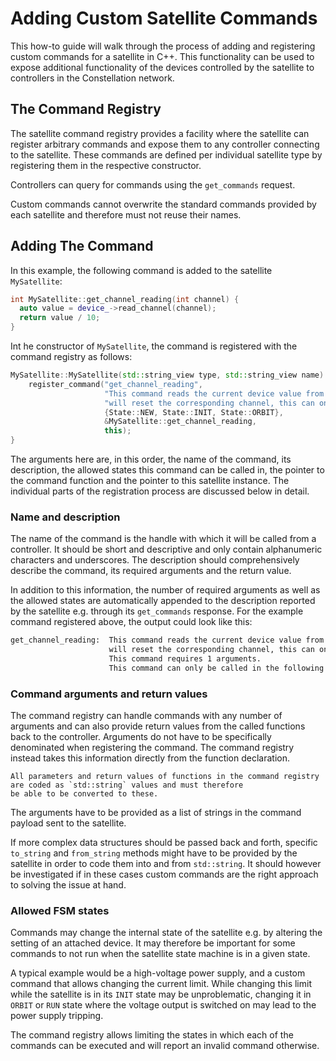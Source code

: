 # Adding Custom Satellite Commands

This how-to guide will walk through the process of adding and registering custom commands for a satellite in C++.
This functionality can be used to expose additional functionality of the devices controlled by the satellite to controllers
in the Constellation network.

## The Command Registry

The satellite command registry provides a facility where the satellite can register arbitrary commands and expose them
to any controller connecting to the satellite. These commands are defined per individual satellite type by registering them
in the respective constructor.

Controllers can query for commands using the `get_commands` request.

Custom commands cannot overwrite the standard commands provided by each satellite and therefore must not reuse their names.

## Adding The Command

In this example, the following command is added to the satellite `MySatellite`:

```cpp
int MySatellite::get_channel_reading(int channel) {
  auto value = device_->read_channel(channel);
  return value / 10;
}
```

Int he constructor of `MySatellite`, the command is registered with the command registry as follows:

```cpp
MySatellite::MySatellite(std::string_view type, std::string_view name) : Satellite(type, name) {
    register_command("get_channel_reading",
                     "This command reads the current device value from the channel number provided as argument. Since this"
                     "will reset the corresponding channel, this can only be done before the run has started.",
                     {State::NEW, State::INIT, State::ORBIT},
                     &MySatellite::get_channel_reading,
                     this);
}
```

The arguments here are, in this order, the name of the command, its description, the allowed states this command can be
called in, the pointer to the command function and the pointer to this satellite instance. The individual parts of the
registration process are discussed below in detail.

### Name and description

The name of the command is the handle with which it will be called from a controller. It should be short and descriptive and
only contain alphanumeric characters and underscores. The description should comprehensively describe the command, its
required arguments and the return value.

In addition to this information, the number of required arguments as well as the allowed states are automatically appended
to the description reported by the satellite e.g. through its `get_commands` response. For the example command registered
above, the output could look like this:

```sh
get_channel_reading:  This command reads the current device value from the channel number provided as argument. Since this
                      will reset the corresponding channel, this can only be done before the run has started.
                      This command requires 1 arguments.
                      This command can only be called in the following states: NEW, INIT, ORBIT
```

### Command arguments and return values

The command registry can handle commands with any number of arguments and can also provide return values from the called
functions back to the controller. Arguments do not have to be specifically denominated when registering the command. The
command registry instead takes this information directly from the function declaration.

```{note}
All parameters and return values of functions in the command registry are coded as `std::string` values and must therefore
be able to be converted to these.
```

The arguments have to be provided as a list of strings in the command payload sent to the satellite.

If more complex data structures should be passed back and forth, specific `to_string` and `from_string` methods might have
to be provided by the satellite in order to code them into and from `std::string`. It should however be investigated if in
these cases custom commands are the right approach to solving the issue at hand.

### Allowed FSM states

Commands may change the internal state of the satellite e.g. by altering the setting of an attached device. It may therefore
be important for some commands to not run when the satellite state machine is in a given state.

A typical example would be a high-voltage power supply, and a custom command that allows changing the current limit. While
changing this limit while the satellite is in its `INIT` state may be unproblematic, changing it in `ORBIT` or `RUN` state
where the voltage output is switched on may lead to the power supply tripping.

The command registry allows limiting the states in which each of the commands can be executed and will report an invalid
command otherwise.
